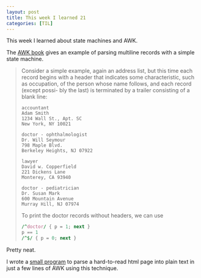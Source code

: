 ```yaml
---
layout: post
title: This week I learned 21
categories: [TIL]
---
```


This week I learned about state machines and AWK.

The [AWK book][1] gives an example of parsing multiline records with a simple
state machine.

> Consider a simple example, again an address list, but this time each record
> begins with a header that indicates some characteristic, such as occupation,
> of the person whose name follows, and each record (except possi- bly the last)
> is terminated by a trailer consisting of a blank line:
>
> ```
> accountant
> Adam Smith
> 1234 Wall St., Apt. SC
> New York, NY 10021
>
> doctor - ophthalmologist
> Dr. Will Seymour
> 798 Maple Blvd.
> Berkeley Heights, NJ 07922
>
> lawyer
> David w. Copperfield
> 221 Dickens Lane
> Monterey, CA 93940
>
> doctor - pediatrician
> Dr. Susan Mark
> 600 Mountain Avenue
> Murray Hill, NJ 07974
> ```
>
> To print the doctor records without headers, we can use
> ```awk
> /^doctor/ { p = 1; next }
> p == 1
> /^$/ { p = 0; next }
> ```

Pretty neat.

I wrote a [small program][2] to parse a hard-to-read html page into plain text in
just a few lines of AWK using this technique.

[1]: https://en.wikipedia.org/wiki/The_AWK_Programming_Language
[2]: https://github.com/nickrtorres/plaintext-classes/blob/master/classes.awk
